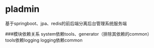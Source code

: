# pladmin
基于springboot、jpa、redis的前后端分离后台管理系统服务端

###模块依赖关系
system依赖tools、generator（排除其依赖的common）
tools依赖logging
logging依赖common